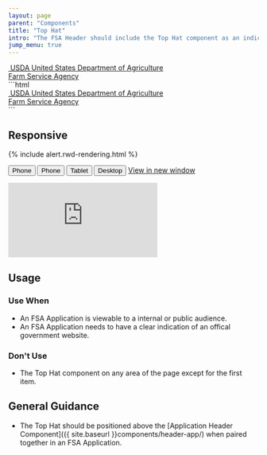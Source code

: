 ```yaml
---
layout: page
parent: "Components"
title: "Top Hat"
intro: "The FSA Header should include the Top Hat component as an indication of an official government website."
jump_menu: true
---
```


<div class="ds-preview">
  <div class="fsa-tophat">
    <div class="fsa-tophat__bd">
      <div class="fsa-tophat__primary">
        <span class="fsa-tophat__agency">
          <a class="fsa-tophat__link" href="//usda.gov" title="Link to USDA homepage">
            <img role="presentation" class="fsa-tophat__agency-logo" src="{{ site.baseurl }}img/usda-logo--white.svg" alt="">
            <abbr class="fsa-tophat__agency-abbr" title="United States Department of Agriculture">USDA</abbr>
            <span class="fsa-tophat__agency-fullname">United States Department of Agriculture</span>
          </a>
        </span>
      </div>
      <div class="fsa-tophat__secondary">
        <span class="fsa-tophat__subagency">
          <a class="fsa-tophat__link" href="//fsa.usda.gov" title="Link to FSA homepage">Farm Service Agency</a>
        </span>
      </div>
    </div>
  </div>
</div>
```html
<div class="fsa-tophat">
  <div class="fsa-tophat__bd">
    <div class="fsa-tophat__primary">
      <span class="fsa-tophat__agency">
        <a class="fsa-tophat__link" href="//usda.gov" title="Link to USDA homepage">
          <img role="presentation" class="fsa-tophat__agency-logo" src="img/usda-logo--white.svg" alt="">
          <abbr class="fsa-tophat__agency-abbr" title="United States Department of Agriculture">USDA</abbr>
          <span class="fsa-tophat__agency-fullname">United States Department of Agriculture</span>
        </a>
      </span>
    </div>
    <div class="fsa-tophat__secondary">
      <span class="fsa-tophat__subagency">
        <a class="fsa-tophat__link" href="//fsa.usda.gov" title="Link to FSA homepage">Farm Service Agency</a>
      </span>
    </div>
  </div>
</div>
```

## Responsive

{% include alert.rwd-rendering.html %}

<div class="docs__rwd-demo-block">
  <p>
    <span class="fsa-btn-group fsa-btn-group--small" role="group" data-component="">
      <button data-behavior="toggle-rwd-size" data-target="rwd-demo_top-hat" data-size="phone" class="fsa-btn-group__item fsa-btn-group__item--active" aria-selected="true" type="button" title="Portrait">Phone <span class="docs__rwd-demo-icon docs__rwd-demo-icon--portrait"></span></button>
      <button data-behavior="toggle-rwd-size" data-target="rwd-demo_top-hat" data-size="phone-big" class="fsa-btn-group__item" type="button" title="Landscape">Phone <span class="docs__rwd-demo-icon docs__rwd-demo-icon--landscape"></span></button>
      <button data-behavior="toggle-rwd-size" data-target="rwd-demo_top-hat" data-size="tablet" class="fsa-btn-group__item" type="button">Tablet</button>
      <button data-behavior="toggle-rwd-size" data-target="rwd-demo_top-hat" data-size="desktop" class="fsa-btn-group__item" type="button">Desktop</button>
    </span>
    <a class="fsa-m-l--xs fsa-text-size--1" href="http://usda-fsa.github.io/fsa-style/demo/rwd__top-hat.html" target="_blank">View in new window</a>
  </p>
  <div class="docs__rwd-embed-container">
    <div class="docs__rwd-embed docs__rwd-embed--phone" id="rwd-demo_top-hat">
      <iframe src="http://usda-fsa.github.io/fsa-style/demo/rwd__top-hat.html" class="docs__rwd-iframe" allowtransparency="true" frameborder="0" scrolling="yes" allowfullscreen="true"> </iframe>
    </div>
  </div>
</div>

## Usage

### Use When

* An FSA Application is viewable to a internal or public audience.
* An FSA Application needs to have a clear indication of an offical government website.

### Don't Use

* The Top Hat component on any area of the page except for the first item.

## General Guidance

* The Top Hat should be positioned above the [Application Header Component]({{ site.baseurl }}components/header-app/) when paired together in an FSA Application.
